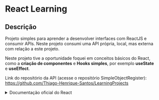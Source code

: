# React Learning

## Descrição
Projeto simples para aprender a desenvolver interfaces com ReactJS e consumir APIs. Neste projeto consumi uma API própria, local, mas externa com relação a este projeto.

Neste projeto tive a oportunidade foquei em conceitos básicos do React, como a **criação de componentes** e **Hooks simples**, por exemplo **useState** e **useEffect**.

Link do repositório da API (acesse o repositório SimpleObjectRegister): https://github.com/Thiago-Henrique-Santos/LearningProjects

<details>
  <summary>Documentação oficial do React</summary>

  # Getting Started with Create React App

  This project was bootstrapped with [Create React App](https://github.com/facebook/create-react-app).
  
  ## Available Scripts
  
  In the project directory, you can run:
  
  ### `npm start`
  
  Runs the app in the development mode.\
  Open [http://localhost:3000](http://localhost:3000) to view it in your browser.
  
  The page will reload when you make changes.\
  You may also see any lint errors in the console.
  
  ### `npm test`
  
  Launches the test runner in the interactive watch mode.\
  See the section about [running tests](https://facebook.github.io/create-react-app/docs/running-tests) for more information.
  
  ### `npm run build`
  
  Builds the app for production to the `build` folder.\
  It correctly bundles React in production mode and optimizes the build for the best performance.
  
  The build is minified and the filenames include the hashes.\
  Your app is ready to be deployed!
  
  See the section about [deployment](https://facebook.github.io/create-react-app/docs/deployment) for more information.
  
  ### `npm run eject`
  
  **Note: this is a one-way operation. Once you `eject`, you can't go back!**
  
  If you aren't satisfied with the build tool and configuration choices, you can `eject` at any time. This command will remove the single build dependency from your project.
  
  Instead, it will copy all the configuration files and the transitive dependencies (webpack, Babel, ESLint, etc) right into your project so you have full control over them. All of the commands except `eject` will still work, but they will point to the copied scripts so you can tweak them. At this point you're on your own.
  
  You don't have to ever use `eject`. The curated feature set is suitable for small and middle deployments, and you shouldn't feel obligated to use this feature. However we understand that this tool wouldn't be useful if you couldn't customize it when you are ready for it.
  
  ## Learn More
  
  You can learn more in the [Create React App documentation](https://facebook.github.io/create-react-app/docs/getting-started).
  
  To learn React, check out the [React documentation](https://reactjs.org/).
  
  ### Code Splitting
  
  This section has moved here: [https://facebook.github.io/create-react-app/docs/code-splitting](https://facebook.github.io/create-react-app/docs/code-splitting)
  
  ### Analyzing the Bundle Size
  
  This section has moved here: [https://facebook.github.io/create-react-app/docs/analyzing-the-bundle-size](https://facebook.github.io/create-react-app/docs/analyzing-the-bundle-size)
  
  ### Making a Progressive Web App
  
  This section has moved here: [https://facebook.github.io/create-react-app/docs/making-a-progressive-web-app](https://facebook.github.io/create-react-app/docs/making-a-progressive-web-app)
  
  ### Advanced Configuration
  
  This section has moved here: [https://facebook.github.io/create-react-app/docs/advanced-configuration](https://facebook.github.io/create-react-app/docs/advanced-configuration)
  
  ### Deployment
  
  This section has moved here: [https://facebook.github.io/create-react-app/docs/deployment](https://facebook.github.io/create-react-app/docs/deployment)
  
  ### `npm run build` fails to minify
  
  This section has moved here: [https://facebook.github.io/create-react-app/docs/troubleshooting#npm-run-build-fails-to-minify](https://facebook.github.io/create-react-app/docs/troubleshooting#npm-run-build-fails-to-minify)
</details>
